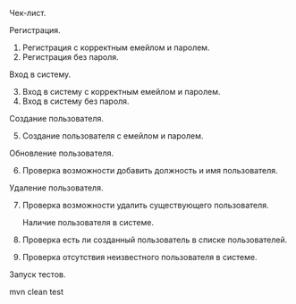 Чек-лист.

Регистрация.

1. Регистрация с корректным емейлом и паролем.
2. Регистрация без пароля.

Вход в систему.

3. Вход в систему с корректным емейлом и паролем.
4. Вход в систему без пароля.

Создание пользователя.

5. Создание пользователя с емейлом и паролем.
 
Обновление пользователя.

6. Проверка возможности добавить должность и имя пользователя.
   
 Удаление пользователя.
 
7. Проверка возможности удалить существующего пользователя.
 

   Наличие пользователя в системе.
 
8. Проверка есть ли созданный пользователь в списке пользователей.
9. Проверка отсутствия неизвестного пользователя в системе.


Запуск тестов.

mvn clean test